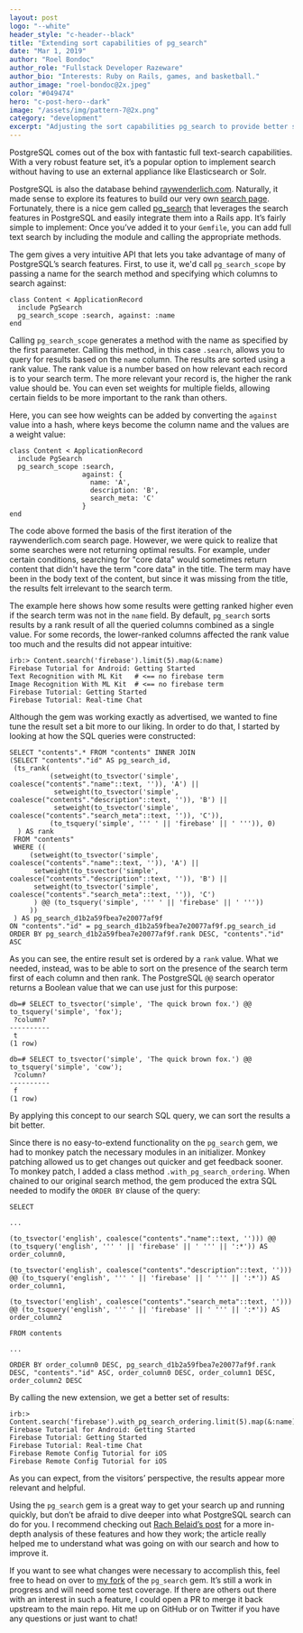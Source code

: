 ```yaml
---
layout: post
logo: "--white"
header_style: "c-header--black"
title: "Extending sort capabilities of pg_search"
date: "Mar 1, 2019"
author: "Roel Bondoc"
author_role: "Fullstack Developer Razeware"
author_bio: "Interests: Ruby on Rails, games, and basketball."
author_image: "roel-bondoc@2x.jpeg"
color: "#049474"
hero: "c-post-hero--dark"
image: "/assets/img/pattern-7@2x.png"
category: "development"
excerpt: "Adjusting the sort capabilities pg_search to provide better search results."
---
```


PostgreSQL comes out of the box with fantastic full text-search capabilities. With a very robust feature set, it’s a popular option to implement search without having to use an external appliance like Elasticsearch or Solr.

PostgreSQL is also the database behind [raywenderlich.com](https://www.raywenderlich.com/). Naturally, it made sense to explore its features to build our very own [search page](https://www.raywenderlich.com/library). Fortunately, there is a nice gem called [pg_search](https://github.com/Casecommons/pg_search) that leverages the search features in PostgreSQL and easily integrate them into a Rails app. It’s fairly simple to implement: Once you’ve added it to your `Gemfile`, you can add full text search by including the module and calling the appropriate methods.

The gem gives a very intuitive API that lets you take advantage of many of PostgreSQL’s search features. First, to use it, we'd call `pg_search_scope` by passing a name for the search method and specifying which columns to search against:

```
class Content < ApplicationRecord
  include PgSearch
  pg_search_scope :search, against: :name
end
```

Calling `pg_search_scope` generates a method with the name as specified by the first parameter. Calling this method, in this case `.search`, allows you to query for results based on the `name` column. The results are sorted using a rank value. The rank value is a number based on how relevant each record is to your search term. The more relevant your record is, the higher the rank value should be. You can even set weights for multiple fields, allowing certain fields to be more important to the rank than others. 

Here, you can see how weights can be added by converting the `against` value into a hash, where keys become the column name and the values are a weight value:

```
class Content < ApplicationRecord
  include PgSearch
  pg_search_scope :search,
                  against: {
                    name: 'A',
                    description: 'B',
                    search_meta: 'C'
                  }
end
```

The code above formed the basis of the first iteration of the raywenderlich.com search page. However, we were quick to realize that some searches were not returning optimal results. For example, under certain conditions, searching for "core data" would sometimes return content that didn't have the term "core data" in the title. The term may have been in the body text of the content, but since it was missing from the title, the results felt irrelevant to the search term.

The example here shows how some results were getting ranked higher even if the search term was not in the `name` field. By default, `pg_search` sorts results by a rank result of all the queried columns combined as a single value. For some records, the lower-ranked columns affected the rank value too much and the results did not appear intuitive:

```
irb:> Content.search('firebase').limit(5).map(&:name)
Firebase Tutorial for Android: Getting Started
Text Recognition with ML Kit   # <== no firebase term
Image Recognition With ML Kit  # <== no firebase term
Firebase Tutorial: Getting Started
Firebase Tutorial: Real-time Chat
```
Although the gem was working exactly as advertised, we wanted to fine tune the result set a bit more to our liking. In order to do that, I started by looking at how the SQL queries were constructed:

```
SELECT "contents".* FROM "contents" INNER JOIN
(SELECT "contents"."id" AS pg_search_id,
 (ts_rank(
          (setweight(to_tsvector('simple', coalesce("contents"."name"::text, '')), 'A') ||
           setweight(to_tsvector('simple', coalesce("contents"."description"::text, '')), 'B') ||
           setweight(to_tsvector('simple', coalesce("contents"."search_meta"::text, '')), 'C')),
          (to_tsquery('simple', ''' ' || 'firebase' || ' ''')), 0)
  ) AS rank
 FROM "contents"
 WHERE ((
     (setweight(to_tsvector('simple', coalesce("contents"."name"::text, '')), 'A') ||
      setweight(to_tsvector('simple', coalesce("contents"."description"::text, '')), 'B') ||
      setweight(to_tsvector('simple', coalesce("contents"."search_meta"::text, '')), 'C')
      ) @@ (to_tsquery('simple', ''' ' || 'firebase' || ' '''))
     ))
 ) AS pg_search_d1b2a59fbea7e20077af9f
ON "contents"."id" = pg_search_d1b2a59fbea7e20077af9f.pg_search_id
ORDER BY pg_search_d1b2a59fbea7e20077af9f.rank DESC, "contents"."id" ASC
```
As you can see, the entire result set is ordered by a `rank` value. What we needed, instead, was to be able to sort on the presence of the search term first of each column and then rank. The PostgreSQL `@@` search operator returns a Boolean value that we can use just for this purpose:
```
db=# SELECT to_tsvector('simple', 'The quick brown fox.') @@ to_tsquery('simple', 'fox');
 ?column?
----------
 t
(1 row)

db=# SELECT to_tsvector('simple', 'The quick brown fox.') @@ to_tsquery('simple', 'cow');
 ?column?
----------
 f
(1 row)
```
By applying this concept to our search SQL query, we can sort the results a bit better. 

Since there is no easy-to-extend functionality on the `pg_search` gem, we had to monkey patch the necessary modules in an initializer. Monkey patching allowed us to get changes out quicker and get feedback sooner. To monkey patch, I added a class method `.with_pg_search_ordering`. When chained to our original search method, the gem produced the extra SQL needed to modify the `ORDER BY` clause of the query:
```
SELECT

...

(to_tsvector('english', coalesce("contents"."name"::text, ''))) @@ (to_tsquery('english', ''' ' || 'firebase' || ' ''' || ':*')) AS order_column0,

(to_tsvector('english', coalesce("contents"."description"::text, ''))) @@ (to_tsquery('english', ''' ' || 'firebase' || ' ''' || ':*')) AS order_column1,

(to_tsvector('english', coalesce("contents"."search_meta"::text, ''))) @@ (to_tsquery('english', ''' ' || 'firebase' || ' ''' || ':*')) AS order_column2

FROM contents

...

ORDER BY order_column0 DESC, pg_search_d1b2a59fbea7e20077af9f.rank DESC, "contents"."id" ASC, order_column0 DESC, order_column1 DESC, order_column2 DESC
```
By calling the new extension, we get a better set of results:
```
irb:> Content.search('firebase').with_pg_search_ordering.limit(5).map(&:name)
Firebase Tutorial for Android: Getting Started
Firebase Tutorial: Getting Started
Firebase Tutorial: Real-time Chat
Firebase Remote Config Tutorial for iOS
Firebase Remote Config Tutorial for iOS
```
As you can expect, from the visitors’ perspective, the results appear more relevant and helpful. 

Using the `pg_search` gem is a great way to get your search up and running quickly, but don’t be afraid to dive deeper into what PostgreSQL search can do for you. I recommend checking out [Rach Belaid’s post](http://rachbelaid.com/postgres-full-text-search-is-good-enough/) for a more in-depth analysis of these features and how they work; the article really helped me to understand what was going on with our search and how to improve it.

If you want to see what changes were necessary to accomplish this, feel free to head on over to [my fork](https://github.com/roelbondoc/pg_search) of the `pg_search` gem. It’s still a work in progress and will need some test coverage. If there are others out there with an interest in such a feature, I could open a PR to merge it back upstream to the main repo. Hit me up on GitHub or on Twitter if you have any questions or just want to chat!
